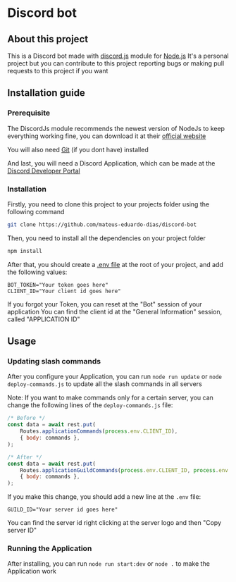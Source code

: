 # Discord bot

## About this project
This is a Discord bot made with [discord.js](https://discord.js.org/) module for [Node.js](https://nodejs.org)
It's a personal project but you can contribute to this project reporting bugs or making pull requests to this project if you want

## Installation guide

### Prerequisite
The DiscordJs module recommends the newest version of NodeJs to keep everything working fine, you can download it at their [official website](https://nodejs.org)

You will also need [Git](https://git-scm.com/downloads) (if you dont have) installed

And last, you will need a Discord Application, which can be made at the [Discord Developer Portal](https://discord.com/developers/applications)

### Installation
Firstly, you need to clone this project to your projects folder using the following command
```bash
git clone https://github.com/mateus-eduardo-dias/discord-bot
```

Then, you need to install all the dependencies on your project folder
```bash
npm install
```

After that, you should create a [.env file](https://www.dotenv.org/docs/security/env.html) at the root of your project, and add the following values:

```env
BOT_TOKEN="Your token goes here"
CLIENT_ID="Your client id goes here"
```

If you forgot your Token, you can reset at the "Bot" session of your application
You can find the client id at the "General Information" session, called "APPLICATION ID"

## Usage

### Updating slash commands

After you configure your Application, you can run `node run update` or `node deploy-commands.js` to update all the slash commands in all servers

Note: If you want to make commands only for a certain server, you can change the following lines of the `deploy-commands.js` file:

```js
/* Before */
const data = await rest.put(
    Routes.applicationCommands(process.env.CLIENT_ID),
    { body: commands },
);

/* After */
const data = await rest.put(
    Routes.applicationGuildCommands(process.env.CLIENT_ID, process.env.GUILD_ID),
    { body: commands },
);
```

If you make this change, you should add a new line at the `.env` file:

```env
GUILD_ID="Your server id goes here"
```

You can find the server id right clicking at the server logo and then "Copy server ID"

### Running the Application

After installing, you can run `node run start:dev` or `node .` to make the Application work
